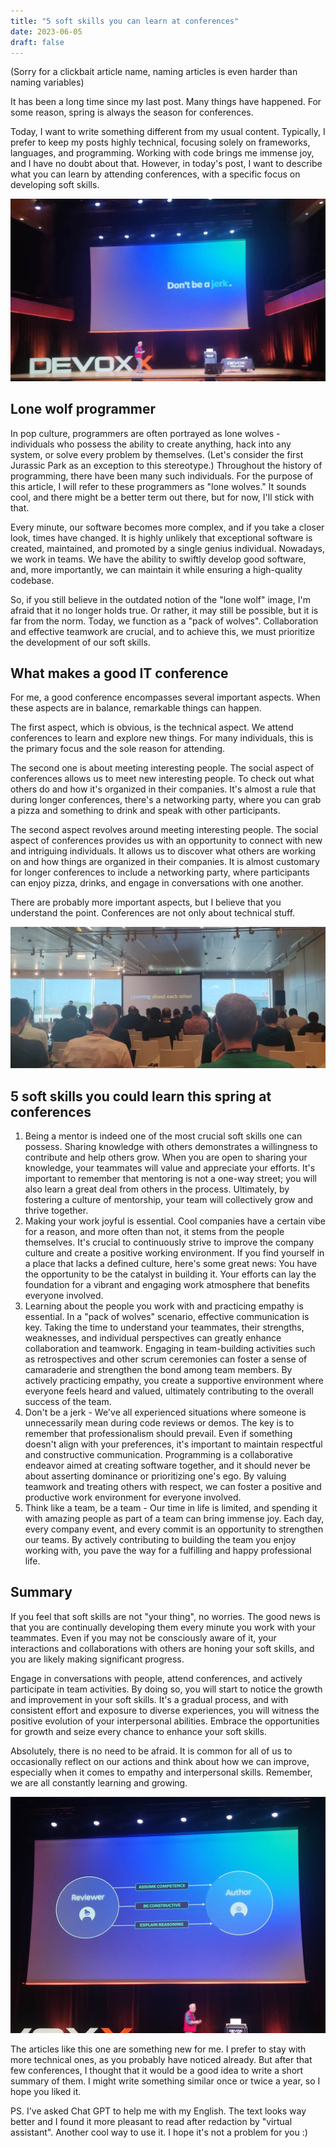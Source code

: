 ```yaml
---
title: "5 soft skills you can learn at conferences"
date: 2023-06-05
draft: false
---
```

(Sorry for a clickbait article name, naming articles is even harder than naming variables)

It has been a long time since my last post.
Many things have happened.
For some reason, spring is always the season for conferences.

Today, I want to write something different from my usual content. Typically, I prefer to keep my posts highly technical, focusing solely on frameworks, languages, and programming.
Working with code brings me immense joy, and I have no doubt about that.
However, in today's post, I want to describe what you can learn by attending conferences, with a specific focus on developing soft skills.

![jerk](/images/jerk.jpg)

## Lone wolf programmer
In pop culture, programmers are often portrayed as lone wolves - individuals who possess the ability to create anything, 
hack into any system, or solve every problem by themselves. (Let's consider the first Jurassic Park as an exception to this stereotype.) 
Throughout the history of programming, there have been many such individuals. For the purpose of this article, 
I will refer to these programmers as "lone wolves." It sounds cool, and there might be a better term out there, 
but for now, I'll stick with that.


Every minute, our software becomes more complex, and if you take a closer look, times have changed. 
It is highly unlikely that exceptional software is created, maintained, and promoted by a single genius individual. 
Nowadays, we work in teams. We have the ability to swiftly develop good software, and, more importantly, 
we can maintain it while ensuring a high-quality codebase.

So, if you still believe in the outdated notion of the "lone wolf" image, 
I'm afraid that it no longer holds true. Or rather, it may still be possible, 
but it is far from the norm. Today, we function as a "pack of wolves". 
Collaboration and effective teamwork are crucial, and to achieve this, we must prioritize the development of our soft skills.

## What makes a good IT conference

For me, a good conference encompasses several important aspects. When these aspects are in balance, remarkable things can happen.

The first aspect, which is obvious, is the technical aspect. We attend conferences to learn and explore new things. 
For many individuals, this is the primary focus and the sole reason for attending.

The second one is about meeting interesting people.
The social aspect of conferences allows us to meet new interesting people.
To check out what others do and how it's organized in their companies.
It's almost a rule that during longer conferences, there's a networking party,
where you can grab a pizza and something to drink and speak with other participants. 

The second aspect revolves around meeting interesting people. The social aspect of conferences provides us with 
an opportunity to connect with new and intriguing individuals. 
It allows us to discover what others are working on and how things are organized in their 
companies. It is almost customary for longer conferences to include a networking party, 
where participants can enjoy pizza, drinks, and engage in conversations with one another.

There are probably more important aspects, but I believe that you understand the point.
Conferences are not only about technical stuff. 

![learning-others](/images/learning-others.jpg)

## 5 soft skills you could learn this spring at conferences

1. Being a mentor is indeed one of the most crucial soft skills one can possess. Sharing knowledge with others demonstrates a willingness to contribute and help others grow. When you are open to sharing your knowledge, your teammates will value and appreciate your efforts. It's important to remember that mentoring is not a one-way street; you will also learn a great deal from others in the process. Ultimately, by fostering a culture of mentorship, your team will collectively grow and thrive together.
2. Making your work joyful is essential. Cool companies have a certain vibe for a reason, and more often than not, it stems from the people themselves. It's crucial to continuously strive to improve the company culture and create a positive working environment. If you find yourself in a place that lacks a defined culture, here's some great news: You have the opportunity to be the catalyst in building it. Your efforts can lay the foundation for a vibrant and engaging work atmosphere that benefits everyone involved.
3. Learning about the people you work with and practicing empathy is essential. In a "pack of wolves" scenario, effective communication is key. Taking the time to understand your teammates, their strengths, weaknesses, and individual perspectives can greatly enhance collaboration and teamwork. Engaging in team-building activities such as retrospectives and other scrum ceremonies can foster a sense of camaraderie and strengthen the bond among team members. By actively practicing empathy, you create a supportive environment where everyone feels heard and valued, ultimately contributing to the overall success of the team.
4. Don't be a jerk - We've all experienced situations where someone is unnecessarily mean during code reviews or demos. The key is to remember that professionalism should prevail. Even if something doesn't align with your preferences, it's important to maintain respectful and constructive communication. Programming is a collaborative endeavor aimed at creating software together, and it should never be about asserting dominance or prioritizing one's ego. By valuing teamwork and treating others with respect, we can foster a positive and productive work environment for everyone involved.
5. Think like a team, be a team - Our time in life is limited, and spending it with amazing people as part of a team can bring immense joy. Each day, every company event, and every commit is an opportunity to strengthen our teams. By actively contributing to building the team you enjoy working with, you pave the way for a fulfilling and happy professional life.

## Summary

If you feel that soft skills are not "your thing", no worries.
The good news is that you are continually developing them every minute you work with your teammates. 
Even if you may not be consciously aware of it, your interactions and collaborations with others are honing your 
soft skills, and you are likely making significant progress.

Engage in conversations with people, attend conferences, and actively participate in team activities. 
By doing so, you will start to notice the growth and improvement in your soft skills. 
It's a gradual process, and with consistent effort and exposure to diverse experiences, 
you will witness the positive evolution of your interpersonal abilities. Embrace the opportunities for growth and 
seize every chance to enhance your soft skills.

Absolutely, there is no need to be afraid. It is common for all of us to occasionally reflect on our actions 
and think about how we can improve, especially when it comes to empathy and interpersonal skills. 
Remember, we are all constantly learning and growing.

![code-review](/images/code-review.jpg)

The articles like this one are something new for me.
I prefer to stay with more technical ones, as you probably have noticed already.
But after that few conferences, I thought that it would be a good idea to write a short summary of them.
I might write something similar once or twice a year, so I hope you liked it.

PS. I've asked Chat GPT to help me with my English.
The text looks way better and I found it more pleasant to read after redaction by "virtual assistant".
Another cool way to use it.
I hope it's not a problem for you :)


